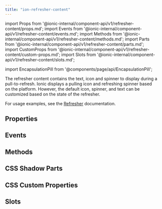 ```yaml
---
title: "ion-refresher-content"
---
```

import Props from '@ionic-internal/component-api/v1/refresher-content/props.md';
import Events from '@ionic-internal/component-api/v1/refresher-content/events.md';
import Methods from '@ionic-internal/component-api/v1/refresher-content/methods.md';
import Parts from '@ionic-internal/component-api/v1/refresher-content/parts.md';
import CustomProps from '@ionic-internal/component-api/v1/refresher-content/custom-props.md';
import Slots from '@ionic-internal/component-api/v1/refresher-content/slots.md';

import EncapsulationPill from '@components/page/api/EncapsulationPill';


The refresher content contains the text, icon and spinner to display during a pull-to-refresh. Ionic displays a pulling icon and refreshing spinner based on the platform. However, the default icon, spinner, and text can be customized based on the state of the refresher.

For usage examples, see the [Refresher](/docs/api/refresher) documentation.


## Properties
<Props />

## Events
<Events />

## Methods
<Methods />

## CSS Shadow Parts
<Parts />

## CSS Custom Properties
<CustomProps />

## Slots
<Slots />
